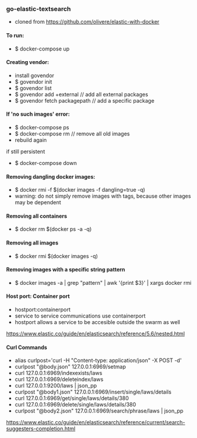 ### go-elastic-textsearch
- cloned from https://github.com/olivere/elastic-with-docker

#### To run:
- $ docker-compose up


#### Creating vendor:
- install govendor
- $ govendor init
- $ govendor list
- $ govendor add +external // add all external packages
- $ govendor fetch packagepath // add a specific package


#### If 'no such images' error:
- $ docker-compose ps
- $ docker-compose rm // remove all old images
- rebuild again

if still persistent
- $ docker-compose down


#### Removing dangling docker images:
- $ docker rmi -f $(docker images -f dangling=true -q)
- warning: do not simply remove images with <noname> tags, because other images may be dependent

#### Removing all containers
- $ docker rm $(docker ps -a -q)

#### Removing all images
- $ docker rmi $(docker images -q)

#### Removing images with a specific string pattern
- $ docker images -a | grep "pattern" | awk '{print $3}' | xargs docker rmi

#### Host port: Container port
- hostport:containerport
- service to service communications use containerport
- hostport allows a service to be accesible outside the swarm as well


https://www.elastic.co/guide/en/elasticsearch/reference/5.6/nested.html

#### Curl Commands
- alias curlpost='curl -H "Content-type: application/json" -X POST -d'
- curlpost "@body.json" 127.0.0.1:6969/setmap
- curl 127.0.0.1:6969/indexexists/laws
- curl 127.0.0.1:6969/deleteindex/laws
- curl 127.0.0.1:9200/laws | json_pp
- curlpost "@body1.json" 127.0.0.1:6969/insert/single/laws/details
- curl 127.0.0.1:6969/get/single/laws/details/380
- curl 127.0.0.1:6969/delete/single/laws/details/380
- curlpost "@body2.json" 127.0.0.1:6969/search/phrase/laws | json_pp


https://www.elastic.co/guide/en/elasticsearch/reference/current/search-suggesters-completion.html
